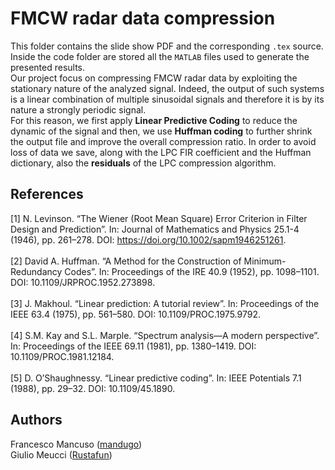 # FMCW radar data compression

This folder contains the slide show PDF and the corresponding `.tex` source. Inside the code folder are stored all the `MATLAB` files used to generate the presented results.\
Our project focus on compressing FMCW radar data by exploiting the stationary nature of the analyzed signal. Indeed, the output of such systems is a linear combination of multiple sinusoidal signals and therefore it is by its nature a strongly periodic signal.\
For this reason, we first apply **Linear Predictive Coding** to reduce the dynamic of the signal and then, we use **Huffman coding** to further shrink the output file and improve the overall compression ratio. In order to avoid loss of data we save, along with the LPC FIR coefficient and the Huffman dictionary, also the **residuals** of the LPC compression algorithm. 

 ## References

[1] N. Levinson. “The Wiener (Root Mean Square) Error Criterion in Filter Design and
Prediction”. In: Journal of Mathematics and Physics 25.1-4 (1946), pp. 261–278. DOI:
https://doi.org/10.1002/sapm1946251261. \
\
[2] David A. Huffman. “A Method for the Construction of Minimum-Redundancy Codes”. In:
Proceedings of the IRE 40.9 (1952), pp. 1098–1101. DOI: 10.1109/JRPROC.1952.273898.\
\
[3] J. Makhoul. “Linear prediction: A tutorial review”. In: Proceedings of the IEEE 63.4 (1975),
pp. 561–580. DOI: 10.1109/PROC.1975.9792.\
\
[4] S.M. Kay and S.L. Marple. “Spectrum analysis—A modern perspective”. In: Proceedings of
the IEEE 69.11 (1981), pp. 1380–1419. DOI: 10.1109/PROC.1981.12184.\
\
[5] D. O’Shaughnessy. “Linear predictive coding”. In: IEEE Potentials 7.1 (1988), pp. 29–32. DOI:
10.1109/45.1890.

 ## Authors 
 Francesco Mancuso ([mandugo](https://github.com/mandugo))\
 Giulio Meucci ([Rustafun](https://github.com/Rustafun))
